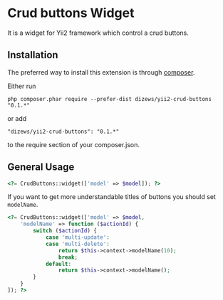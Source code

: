 Crud buttons Widget
===================

It is a widget for Yii2 framework which control a crud buttons.

Installation
------------

The preferred way to install this extension is through [composer](http://getcomposer.org/download/).

Either run

```
php composer.phar require --prefer-dist dizews/yii2-crud-buttons "0.1.*"
```

or add

```
"dizews/yii2-crud-buttons": "0.1.*"
```

to the require section of your composer.json.

General Usage
-------------

```php
<?= CrudButtons::widget(['model' => $model]); ?>
```

If you want to get more understandable titles of buttons you should set ```modelName```.

```php
<?= CrudButtons::widget(['model' => $model,
    'modelName' => function ($actionId) {
        switch ($actionId) {
            case 'multi-update':
            case 'multi-delete':
                return $this->context->modelName(10);
                break;
            default:
                return $this->context->modelName();
        }
    }
]); ?>
```